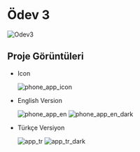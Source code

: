 # Ödev 3

![Odev3](https://github.com/dogukaanatlar/techcareer.net-Android/blob/main/Odev3/Odev3.jpg)

## Proje Görüntüleri

* Icon

    ![phone_app_icon](https://github.com/dogukaanatlar/techcareer.net-Android/blob/main/Odev3/phone_app_icon.jpg)

* English Version

  ![phone_app_en](https://github.com/dogukaanatlar/techcareer.net-Android/blob/main/Odev3/phone_app_en.jpg)
  ![phone_app_en_dark](https://github.com/dogukaanatlar/techcareer.net-Android/blob/main/Odev3/phone_app_en_dark.jpg)

* Türkçe Versiyon

  ![app_tr](https://github.com/dogukaanatlar/techcareer.net-Android/blob/main/Odev3/app_tr.jpg)
  ![app_tr_dark](https://github.com/dogukaanatlar/techcareer.net-Android/blob/main/Odev3/app_tr_dark.jpg)